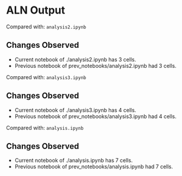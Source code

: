 # ALN Output



Compared with: `analysis2.ipynb`
## Changes Observed
- Current notebook of ./analysis2.ipynb has 3 cells.
- Previous notebook of prev_notebooks/analysis2.ipynb had 3 cells.


Compared with: `analysis3.ipynb`
## Changes Observed
- Current notebook of ./analysis3.ipynb has 4 cells.
- Previous notebook of prev_notebooks/analysis3.ipynb had 4 cells.


Compared with: `analysis.ipynb`
## Changes Observed
- Current notebook of ./analysis.ipynb has 7 cells.
- Previous notebook of prev_notebooks/analysis.ipynb had 7 cells.
